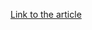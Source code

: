 [Link to the article](https://securingtomorrow.mcafee.com/mcafee-labs/malicious-document-targets-pyeongchang-olympics/)
